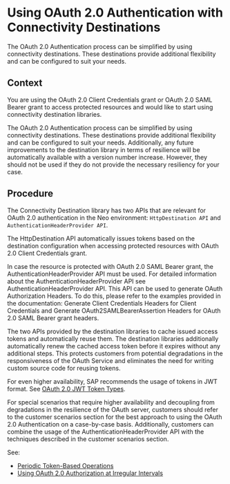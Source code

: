 <!-- loioc8b8c06244864c328c84940ee1ffb1f3 -->

# Using OAuth 2.0 Authentication with Connectivity Destinations

The OAuth 2.0 Authentication process can be simplified by using connectivity destinations. These destinations provide additional flexibility and can be configured to suit your needs.



<a name="loioc8b8c06244864c328c84940ee1ffb1f3__section_gwt_rb1_rwb"/>

## Context

You are using the OAuth 2.0 Client Credentials grant or OAuth 2.0 SAML Bearer grant to access protected resources and would like to start using connectivity destination libraries.

The OAuth 2.0 Authentication process can be simplified by using connectivity destinations. These destinations provide additional flexibility and can be configured to suit your needs. Additionally, any future improvements to the destination library in terms of resilience will be automatically available with a version number increase. However, they should not be used if they do not provide the necessary resiliency for your case.



<a name="loioc8b8c06244864c328c84940ee1ffb1f3__section_fhp_5b1_rwb"/>

## Procedure

The Connectivity Destination library has two APIs that are relevant for OAuth 2.0 authentication in the Neo environment: `HttpDestination API` and `AuthenticationHeaderProvider API`.

The HttpDestination API automatically issues tokens based on the destination configuration when accessing protected resources with OAuth 2.0 Client Credentials grant.

In case the resource is protected with OAuth 2.0 SAML Bearer grant, the AuthenticationHeaderProvider API must be used. For detailed information about the AuthenticationHeaderProvider API see AuthenticationHeaderProvider API. This API can be used to generate OAuth Authorization Headers. To do this, please refer to the examples provided in the documentation: Generate Client Credentials Headers for Client Credentials and Generate OAuth2SAMLBearerAssertion Headers for OAuth 2.0 SAML Bearer grant headers.

The two APIs provided by the destination libraries to cache issued access tokens and automatically reuse them. The destination libraries additionally automatically renew the cached access token before it expires without any additional steps. This protects customers from potential degradations in the responsiveness of the OAuth Service and eliminates the need for writing custom source code for reusing tokens.

For even higher availability, SAP recommends the usage of tokens in JWT format. See [OAuth 2.0 JWT Token Types](oauth-2-0-jwt-token-types-3f26e04.md).

For special scenarios that require higher availability and decoupling from degradations in the resilience of the OAuth server, customers should refer to the customer scenarios section for the best approach to using the OAuth 2.0 Authentication on a case-by-case basis. Additionally, customers can combine the usage of the AuthenticationHeaderProvider API with the techniques described in the customer scenarios section.

See:

-   [Periodic Token-Based Operations](periodic-token-based-operations-ead7249.md)
-   [Using OAuth 2.0 Authorization at Irregular Intervals](using-oauth-2-0-authorization-at-irregular-intervals-7263696.md)

